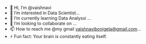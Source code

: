 - 👋 Hi, I’m @vaishnavi
- 👀 I’m interested in Data Scientist...
- 🌱 I’m currently learning Data Analyssi ...
- 💞️ I’m looking to collaborate on ...
- 📫 How to reach me @my gmail vaishnavibonigela@gmail.com...
- ⚡ Fun fact: Your brain is constantly eating itself.


<!---
vaishnavi34334/vaishnavi34334 is a ✨ special ✨ repository because its `README.md` (this file) appears on your GitHub profile.
You can click the Preview link to take a look at your changes.
--->
